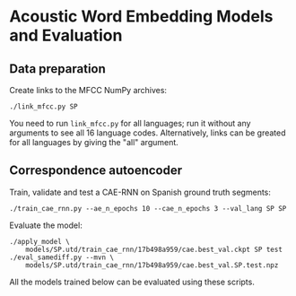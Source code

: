 Acoustic Word Embedding Models and Evaluation
=============================================

Data preparation
----------------
Create links to the MFCC NumPy archives:

    ./link_mfcc.py SP

You need to run `link_mfcc.py` for all languages; run it without any arguments
to see all 16 language codes. Alternatively, links can be greated for all
languages by giving the "all" argument.


Correspondence autoencoder
--------------------------
Train, validate and test a CAE-RNN on Spanish ground truth segments:

    ./train_cae_rnn.py --ae_n_epochs 10 --cae_n_epochs 3 --val_lang SP SP

Evaluate the model:

    ./apply_model \
        models/SP.utd/train_cae_rnn/17b498a959/cae.best_val.ckpt SP test
    ./eval_samediff.py --mvn \
        models/SP.utd/train_cae_rnn/17b498a959/cae.best_val.SP.test.npz

All the models trained below can be evaluated using these scripts.
